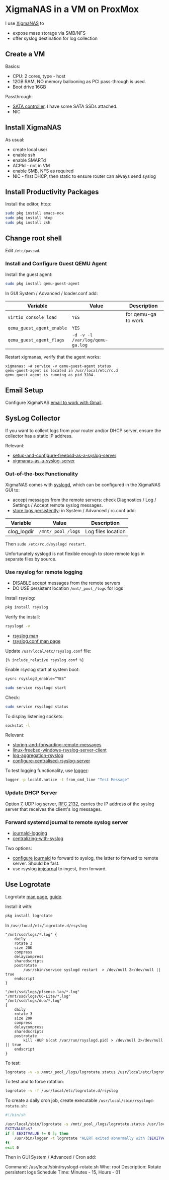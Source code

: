 # XigmaNAS in a VM on ProxMox

I use [XigmaNAS](https://en.wikipedia.org/wiki/XigmaNAS) to

* expose mass storage via SMB/NFS
* offer syslog destination for log collection

## Create a VM

Basics:

* CPU: 2 cores, type - host
* 12GB RAM, NO memory ballooning as PCI pass-through is used.
* Boot drive 16GB

Passthrough:

* [SATA controller](pcie-passthrough-sata.html).  I have some SATA SSDs
attached.
* NIC

## Install XigmaNAS

As usual:

* create local user
* enable ssh
* enable SMARTd
* ACPId - not in VM
* enable SMB, NFS as required
* NIC - first DHCP, then static to ensure router can always send syslog

## Install Productivity Packages

Install the editor, htop:
```sh
sudo pkg install emacs-nox
sudo pkg install htop
sudo pkg install zsh
```

## Change root shell

Edit `/etc/passwd`.

### Install and Configure Guest QEMU Agent

Install the guest agent:
```sh
sudo pkg install qemu-guest-agent
```

In GUI System / Advanced / loader.conf add:

Variable|Value|Description
--------|-----|--------
`virtio_console_load`|`YES`|for qemu-ga to work
`qemu_guest_agent_enable`|`YES`|
`qemu_guest_agent_flags`|`-d -v -l /var/log/qemu-ga.log`

Restart xigmanas, verify that the agent works:

```
xigmanas: ~# service -v qemu-guest-agent status
qemu-guest-agent is located in /usr/local/etc/rc.d
qemu_guest_agent is running as pid 3104.
```

## Email Setup

Configure XigmaNAS
[email to work with Gmail](https://www.xigmanas.com/forums/viewtopic.php?t=5).

## SysLog Collector

If you want to collect logs from your router and/or DHCP server, ensure the
collector has a static IP address.

Relevant:

* [setup-and-configure-freebsd-as-a-syslog-server](https://www.iceflatline.com/2014/08/how-to-setup-and-configure-freebsd-as-a-syslog-server/)
* [xigmanas-as-a-syslog-server](https://www.medo64.com/2020/07/xigmanas-as-a-syslog-server/)

### Out-of-the-box Functionality

XigmaNAS comes with [syslogd](https://man.freebsd.org/cgi/man.cgi?syslogd),
which can be configured in the XigmaNAS GUI to:

* accept messages from the remote servers: check Diagnostics / Log / Settings /
Accept remote syslog messages.
* [store logs persistently](https://www.xigmanas.com/wiki/doku.php?id=faq:0134):
in System / Advanced / rc.conf add:

Variable|Value|Description
--------|-----|-----
clog_logdir|`/mnt/_pool_/logs`|Log files location

Then `sudo /etc/rc.d/syslogd restart`.

Unfortunately syslogd is not flexible enough to store remote logs in separate
files by source.

### Use rsyslog for remote logging

* DISABLE accept messages from the remote servers
* DO USE persistent location `/mnt/_pool_/logs` for logs

Install rsyslog:
```sh
pkg install rsyslog
```

Verify the install:
```sh
rsyslogd -v
```

* [rsyslog man](https://man.freebsd.org/cgi/man.cgi?query=rsyslogd)
* [rsyslog.conf man page](https://man.freebsd.org/cgi/man.cgi?query=rsyslog.conf)

Update `/usr/local/etc/rsyslog.conf`  file:
```
{% include_relative rsyslog.conf %}
```

Enable rsyslog start at system boot:
```sh
sysrc rsyslogd_enable=”YES”
```

```sh
sudo service rsyslogd start
```

Check:
```sh
sudo service rsyslogd status
```

To display listening sockets:
```sh
sockstat -l
```

Relevant:

* [storing-and-forwarding-remote-messages](https://www.rsyslog.com/storing-and-forwarding-remote-messages/)
* [linux-freebsd-windows-rsyslog-server-client](https://blog.andreev.it/2017/12/118-linux-freebsd-windows-rsyslog-server-client/)
* [log-aggregation-rsyslog](https://www.redhat.com/sysadmin/log-aggregation-rsyslog)
* [configure-centralised-rsyslog-server](https://betterstack.com/community/guides/logging/how-to-configure-centralised-rsyslog-server/)

To test logging functionality, use
[logger](https://man7.org/linux/man-pages/man1/logger.1.html):

```sh
logger -p local0.notice -t from_cmd_line "Test Message"
```

### Update DHCP Server

Option 7, UDP log server,
[RFC 2132](https://datatracker.ietf.org/doc/html/rfc2132#section-3.9), carries
the IP address of the syslog server that receives the client's log messages.

### Forward systemd journal to remote syslog server

* [journald-logging](https://sematext.com/blog/journald-logging-tutorial/)
* [centralizing-with-syslog](https://www.loggly.com/ultimate-guide/centralizing-with-syslog/)

Two options:

* [configure journald](https://man7.org/linux/man-pages/man5/journald.conf.d.5.html)
to forward to syslog, the latter to forward to remote server.  Should be fast.
* use rsyslog
[imjournal](https://www.rsyslog.com/doc/configuration/modules/imjournal.html)
to ingest, then forward.

## Use Logrotate

Logrotate [man page](https://man.freebsd.org/cgi/man.cgi?query=logrotate),
[guide](https://betterstack.com/community/guides/logging/how-to-manage-log-files-with-logrotate-on-ubuntu-20-04/).

Install it with:
```sh
pkg install logrotate
```

In `/usr/local/etc/logrotate.d/rsyslog`
```
"/mnt/ssd/logs/*.log" {
    daily
    rotate 3
    size 20K
    compress
    delaycompress
    sharedscripts
    postrotate
        /usr/sbin/service syslogd restart  > /dev/null 2>/dev/null || true
    endscript
}

"/mnt/ssd/logs/pfsense.lan/*.log"
"/mnt/ssd/logs/U6-Lite/*.log"
"/mnt/ssd/logs/duo/*.log"
{
    daily
    rotate 3
    size 20K
    compress
    delaycompress
    sharedscripts
    postrotate
        kill -HUP $(cat /var/run/rsyslogd.pid) > /dev/null 2>/dev/null || true
    endscript
}
```

To test:
```sh
logrotate -v -s /mnt/_pool_/logs/logrotate.status /usr/local/etc/logrotate.d/rsyslog
```
To test and to force rotation:
```sh
logrotate -v -f /usr/local/etc/logrotate.d/rsyslog
```
To create a daily cron job, create executable
`/usr/local/sbin/rsyslogd-rotate.sh`:

```sh
#!/bin/sh

/usr/local/sbin/logrotate -s /mnt/_pool_/logs/logrotate.status /usr/local/etc/logrotate.conf
EXITVALUE=$?
if [ $EXITVALUE != 0 ]; then
    /usr/bin/logger -t logrotate "ALERT exited abnormally with [$EXITVALUE]"
fi
exit 0
```

Then in GUI System / Advanced / Cron add:

Command: /usr/local/sbin/rsyslogd-rotate.sh
Who: root
Description: Rotate persistent logs
Schedule Time: Minutes - 15, Hours - 01
